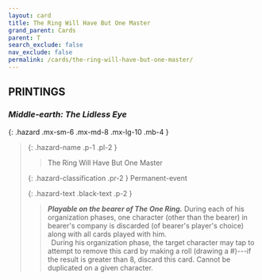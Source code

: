 ```yaml
---
layout: card
title: The Ring Will Have But One Master
grand_parent: Cards
parent: T
search_exclude: false
nav_exclude: false
permalink: /cards/the-ring-will-have-but-one-master/
---
```


## PRINTINGS


### _Middle-earth: The Lidless Eye_

{: .hazard .mx-sm-6 .mx-md-8 .mx-lg-10 .mb-4 }
> {: .hazard-name .p-1 .pl-2 }
> > <div class="hazard-mp"></div>
> > <div class="card-name">The Ring Will Have But One Master</div>
>
> {: .hazard-classification .pr-2 }
> Permanent-event
>
> {: .hazard-text .black-text .p-2 }
> > ***Playable on the bearer of The One Ring.*** During each of his organization phases, one character (other than the bearer) in bearer's company is discarded (of bearer's player's choice) along with all cards played with him. <br>&ensp;During his organization phase, the target character may tap to attempt to remove this card by making a roll (drawing a #)---if the result is greater than 8, discard this card. Cannot be duplicated on a given character. 
>
